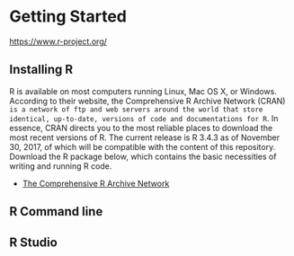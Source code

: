 # Getting Started
https://www.r-project.org/


## Installing R
R is available on most computers running Linux, Mac OS X, or Windows. According to their website, the Comprehensive R Archive Network (CRAN) `is a network of ftp and web servers around the world that store identical, up-to-date, versions of code and documentations for R`. In essence, CRAN directs you to the most reliable places to download the most recent versions of R. The current release is R 3.4.3 as of November 30, 2017, of which will be compatible with the content of this repository. Download the R package below, which contains the basic necessities of writing and running R code.

* [The Comprehensive R Archive Network](https://cran.r-project.org/ "CRAN Homepage")

## R Command line


## R Studio
